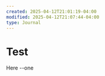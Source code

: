 ```yaml
---
created: 2025-04-12T21:01:19-04:00
modified: 2025-04-12T21:07:44-04:00
type: Journal
---
```


# Test

Here --one
